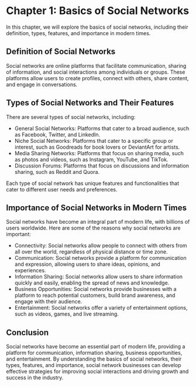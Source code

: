 Chapter 1: Basics of Social Networks
====================================

In this chapter, we will explore the basics of social networks, including their definition, types, features, and importance in modern times.

Definition of Social Networks
-----------------------------

Social networks are online platforms that facilitate communication, sharing of information, and social interactions among individuals or groups. These platforms allow users to create profiles, connect with others, share content, and engage in conversations.

Types of Social Networks and Their Features
-------------------------------------------

There are several types of social networks, including:

* General Social Networks: Platforms that cater to a broad audience, such as Facebook, Twitter, and LinkedIn.
* Niche Social Networks: Platforms that cater to a specific group or interest, such as Goodreads for book lovers or DeviantArt for artists.
* Media Sharing Networks: Platforms that focus on sharing media, such as photos and videos, such as Instagram, YouTube, and TikTok.
* Discussion Forums: Platforms that focus on discussions and information sharing, such as Reddit and Quora.

Each type of social network has unique features and functionalities that cater to different user needs and preferences.

Importance of Social Networks in Modern Times
---------------------------------------------

Social networks have become an integral part of modern life, with billions of users worldwide. Here are some of the reasons why social networks are important:

* Connectivity: Social networks allow people to connect with others from all over the world, regardless of physical distance or time zone.
* Communication: Social networks provide a platform for communication and expression, allowing users to share ideas, opinions, and experiences.
* Information Sharing: Social networks allow users to share information quickly and easily, enabling the spread of news and knowledge.
* Business Opportunities: Social networks provide businesses with a platform to reach potential customers, build brand awareness, and engage with their audience.
* Entertainment: Social networks offer a variety of entertainment options, such as videos, games, and live streaming.

Conclusion
----------

Social networks have become an essential part of modern life, providing a platform for communication, information sharing, business opportunities, and entertainment. By understanding the basics of social networks, their types, features, and importance, social network businesses can develop effective strategies for improving social interactions and driving growth and success in the industry.


